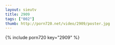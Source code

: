 ```yaml
--- 
layout: sieutv
title: 2909
tags: ["002"]
thumb: http://porn720.net/video/2909/poster.jpg
---
```

{% include porn720 key="2909" %} 

